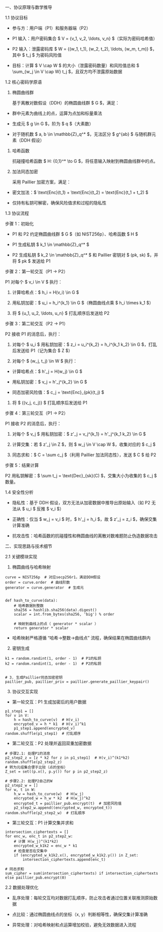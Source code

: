 
 一、协议原理与数学推导

 1.1 协议目标



*   参与方：用户端（P1）和服务器端（P2）

*   P1 输入：用户密码集合 $  V = \{v_1, v_2, \ldots, v_n\}  $（实际为密码哈希值）

*   P2 输入：泄露密码库 $  W = \{(w_1, t_1), (w_2, t_2), \ldots, (w_m, t_m)\}  $，其中 $  t_j  $ 为密码风险值

*   目标：计算 $  V \cap W  $ 的大小（泄露密码数量）和风险值总和 $  \sum_{w_j \in V \cap W} t_j  $，且双方均不泄露原始数据

 1.2 核心密码学原语



1.  椭圆曲线群

    基于离散对数假设（DDH）的椭圆曲线群 $  G  $，满足：

*   群中元素为曲线上的点，运算为点加和标量乘法

*   生成元 $  g \in G  $，阶为 $  q  $（大素数）

*   对于随机数 $  a, b \in \mathbb{Z}_q^*  $，无法区分 $  g^{ab}  $ 与随机群元素（DDH 假设）

1.  哈希函数

    抗碰撞哈希函数 $  H: \{0,1\}^* \to G  $，将任意输入映射到椭圆曲线群中的点。

2.  加法同态加密
   
    采用 Paillier 加密方案，满足：

*   密文加法：$  \text{Enc}(t_1) + \text{Enc}(t_2) = \text{Enc}(t_1 + t_2)  $

*   仅持有私钥可解密，确保风险值求和过程的隐私性

1.3 协议流程

步骤 1：初始化



*   P1 和 P2 约定椭圆曲线群 $  G  $（如 NIST256p）、哈希函数 $  H  $

*   P1 生成私钥 $  k_1 \in \mathbb{Z}_q^*  $

*   P2 生成私钥 $  k_2 \in \mathbb{Z}_q^*  $ 和 Paillier 密钥对 $  (pk, sk)  $，并将 $  pk  $ 发送给 P1

步骤 2：第一轮交互（P1 → P2）

P1 对每个 $  v_i \in V  $ 执行：



1.  计算哈希点：$  h_i = H(v_i) \in G  $

2.  用私钥加密：$  u_i = h_i^{k_1} \in G  $（椭圆曲线点乘 $  h_i \times k_1  $）

3.  将 $  \{u_1, u_2, \ldots, u_n\}  $ 打乱顺序后发送给 P2

步骤 3：第二轮交互（P2 → P1）

P2 接收 P1 的消息后，执行：



1.  对每个 $  u_i  $ 用私钥加密：$  z_i = u_i^{k_2} = h_i^{k_1 k_2} \in G  $，打乱后发送给 P1（记为集合 $  Z  $）

2.  对每个 $  (w_j, t_j) \in W  $ 执行：

*   计算哈希点：$  h'_j = H(w_j) \in G  $

*   用私钥加密：$  v_j = h'_j^{k_2} \in G  $

*   同态加密风险值：$  c_j = \text{Enc}_{pk}(t_j)  $

1.  将 $  \{(v_j, c_j)\}  $ 打乱顺序后发送给 P1

步骤 4：第三轮交互（P1 → P2）

P1 接收 P2 的消息后，执行：



1.  对每个 $  v_j  $ 用私钥加密：$  z'_j = v_j^{k_1} = h'_j^{k_1 k_2} \in G  $

2.  计算交集：若 $  z'_j \in Z  $，则 $  w_j \in V \cap W  $，收集对应的 $  c_j  $

3.  同态求和：$  C = \sum c_j  $（利用 Paillier 加法同态性），发送 $  C  $ 给 P2

步骤 5：结果计算

P2 用私钥解密：$  \sum t_j = \text{Dec}_{sk}(C)  $，交集大小为收集的 $  c_j  $ 数量。

1.4 安全性分析



*   隐私性：基于 DDH 假设，双方无法从加密数据中推导出原始输入（如 P2 无法从 $  u_i  $ 反推 $  v_i  $）

*   正确性：仅当 $  w_j = v_i  $ 时，$  h'_j = h_i  $，故 $  z'_j = z_i  $，确保交集计算准确

*   抗攻击性：哈希函数的抗碰撞性和椭圆曲线的离散对数难题防止伪造数据攻击

二、实现思路与技术细节

2.1 关键模块实现

1. 椭圆曲线与哈希映射



```
curve = NIST256p  # 对应secp256r1，满足DDH假设
order = curve.order  # 曲线阶数
generator = curve.generator  # 生成元


def hash_to_curve(data):
    # 哈希数据到整数
    sha256 = hashlib.sha256(data).digest()
    scalar = int.from_bytes(sha256, 'big') % order

    # 映射到曲线上的点（ generator * scalar ）
    return generator * scalar
```



*   哈希映射严格遵循 “哈希→整数→曲线点” 流程，确保结果在椭圆曲线群内

2. 密钥生成



```
k1 = random.randint(1, order - 1)  # P1的私钥
k2 = random.randint(1, order - 1)  # P2的私钥


# 3. 生成Paillier同态加密密钥
paillier_pub, paillier_priv = paillier.generate_paillier_keypair()
```


3. 协议交互实现



*   第一轮交互：P1 生成加密后的用户数据



```
p1_step1 = []
for v in V:
    h = hash_to_curve(v)  # H(v_i)
    encrypted_v = h * k1  # H(v_i)^k1
    p1_step1.append(encrypted_v)
random.shuffle(p1_step1)  # 打乱顺序
```



*   第二轮交互：P2 处理并返回双重加密数据



```
# 步骤2.1: 处理P1的消息
p2_step2_z = [z * k2 for z in p1_step1]  # H(v_i)^(k1*k2)
random.shuffle(p2_step2_z)
# 转为元组集合便于比较（点的坐标）
Z_set = set((p.x(), p.y()) for p in p2_step2_z)

# 步骤2.2: 处理P2自己的W
p2_step2_w = []
for w, t in W:
    h_w = hash_to_curve(w)  # H(w_j)
    encrypted_w = h_w * k2  # H(w_j)^k2
    encrypted_t = paillier_pub.encrypt(t)  # 加密风险值
    p2_step2_w.append((encrypted_w, encrypted_t))
random.shuffle(p2_step2_w)  # 打乱顺序
```



*   第三轮交互：P1 计算交集并求和



```
intersection_ciphertexts = []
for enc_w, enc_t in p2_step2_w:
    # 计算 H(w_j)^(k1*k2)
    encrypted_w_k1k2 = enc_w * k1
    # 检查是否在交集中
    if (encrypted_w_k1k2.x(), encrypted_w_k1k2.y()) in Z_set:
        intersection_ciphertexts.append(enc_t)

# 同态求和
sum_cipher = sum(intersection_ciphertexts) if intersection_ciphertexts else paillier_pub.encrypt(0)

```

 2.2 数据处理优化



*   乱序处理：每轮交互均对数据打乱顺序，防止攻击者通过位置关联推测原始数据

*   点比较：通过椭圆曲线点的坐标（x, y）判断相等性，确保交集计算准确

*   异常处理：对哈希映射和点运算增加校验，避免无效数据进入流程
